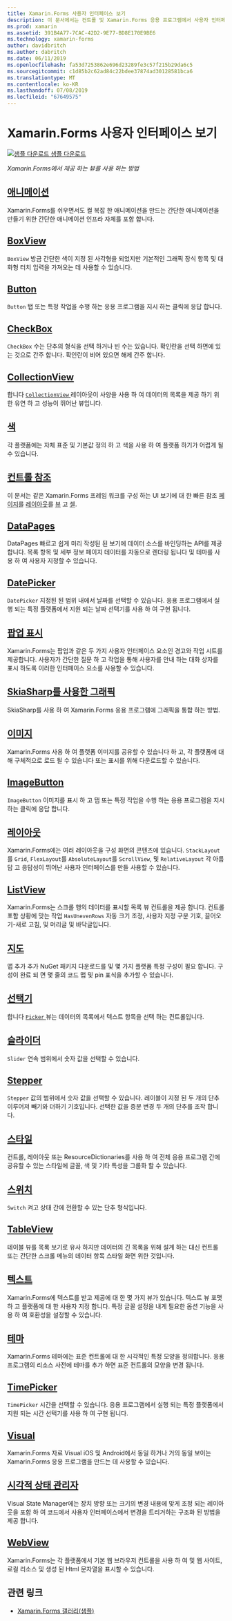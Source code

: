 ```yaml
---
title: Xamarin.Forms 사용자 인터페이스 보기
description: 이 문서에서는 컨트롤 및 Xamarin.Forms 응용 프로그램에서 사용자 인터페이스를 만들 때 사용할 수 있는 개념을 소개 합니다.
ms.prod: xamarin
ms.assetid: 391B4A77-7CAC-42D2-9E77-BD8E170E9BE6
ms.technology: xamarin-forms
author: davidbritch
ms.author: dabritch
ms.date: 06/11/2019
ms.openlocfilehash: fa53d7253862e696d23289fe3c57f215b29da6c5
ms.sourcegitcommit: c1d85b2c62ad84c22bdee37874ad30128581bca6
ms.translationtype: MT
ms.contentlocale: ko-KR
ms.lasthandoff: 07/08/2019
ms.locfileid: "67649575"
---
```

# <a name="xamarinforms-user-interface-views"></a>Xamarin.Forms 사용자 인터페이스 보기

[![샘플 다운로드](~/media/shared/download.png) 샘플 다운로드](https://developer.xamarin.com/samples/FormsGallery/)

_Xamarin.Forms에서 제공 하는 뷰를 사용 하는 방법_

## <a name="animationanimationindexmd"></a>[애니메이션](animation/index.md)

Xamarin.Forms를 쉬우면서도 컬 복잡 한 애니메이션을 만드는 간단한 애니메이션을 만들기 위한 간단한 애니메이션 인프라 자체를 포함 합니다.

## <a name="boxviewboxviewmd"></a>[BoxView](boxview.md)

`BoxView` 방금 간단한 색이 지정 된 사각형을 되었지만 기본적인 그래픽 장식 항목 및 대화형 터치 입력을 가져오는 데 사용할 수 있습니다.

## <a name="buttonbuttonmd"></a>[Button](button.md)

`Button` 탭 또는 특정 작업을 수행 하는 응용 프로그램을 지시 하는 클릭에 응답 합니다.

## <a name="checkboxcheckboxmd"></a>[CheckBox](checkbox.md)

`CheckBox` 수는 단추의 형식을 선택 하거나 빈 수는 있습니다. 확인란을 선택 하면에 있는 것으로 간주 합니다. 확인란이 비어 있으면 해제 간주 합니다.

## <a name="collectionviewcollectionviewindexmd"></a>[CollectionView](collectionview/index.md)

합니다 [ `CollectionView` ](xref:Xamarin.Forms.CollectionView) 레이아웃이 사양을 사용 하 여 데이터의 목록을 제공 하기 위한 유연 하 고 성능이 뛰어난 뷰입니다.

## <a name="colorscolorsmd"></a>[색](colors.md)

각 플랫폼에는 자체 표준 및 기본값 정의 하 고 색을 사용 하 여 플랫폼 하기가 어렵게 될 수 있습니다.

## <a name="controls-referencecontrolsindexmd"></a>[컨트롤 참조](controls/index.md)

이 문서는 같은 Xamarin.Forms 프레임 워크를 구성 하는 UI 보기에 대 한 빠른 참조 [페이지](~/xamarin-forms/user-interface/controls/pages.md)를 [레이아웃](~/xamarin-forms/user-interface/controls/layouts.md)를 [뷰](~/xamarin-forms/user-interface/controls/views.md) 고 [셀](~/xamarin-forms/user-interface/controls/cells.md).

## <a name="datapagesdatapagesindexmd"></a>[DataPages](datapages/index.md)

DataPages 빠르고 쉽게 미리 작성된 된 보기에 데이터 소스를 바인딩하는 API를 제공 합니다. 목록 항목 및 세부 정보 페이지 데이터를 자동으로 렌더링 됩니다 및 테마를 사용 하 여 사용자 지정할 수 있습니다.

## <a name="datepickerdatepickermd"></a>[DatePicker](datepicker.md)

`DatePicker` 지정된 된 범위 내에서 날짜를 선택할 수 있습니다. 응용 프로그램에서 실행 되는 특정 플랫폼에서 지원 되는 날짜 선택기를 사용 하 여 구현 됩니다.

## <a name="display-pop-upspop-upsmd"></a>[팝업 표시](pop-ups.md)

Xamarin.Forms는 팝업과 같은 두 가지 사용자 인터페이스 요소인 경고와 작업 시트를 제공합니다. 사용자가 간단한 질문 하 고 작업을 통해 사용자를 안내 하는 대화 상자를 표시 하도록 이러한 인터페이스 요소를 사용할 수 있습니다.

## <a name="graphics-with-skiasharpgraphicsskiasharpindexmd"></a>[SkiaSharp를 사용한 그래픽](graphics/skiasharp/index.md)

SkiaSharp를 사용 하 여 Xamarin.Forms 응용 프로그램에 그래픽을 통합 하는 방법.

## <a name="imagesimagesmd"></a>[이미지](images.md)

Xamarin.Forms 사용 하 여 플랫폼 이미지를 공유할 수 있습니다 하 고, 각 플랫폼에 대해 구체적으로 로드 될 수 있습니다 또는 표시를 위해 다운로드할 수 있습니다.

## <a name="imagebuttonimagebuttonmd"></a>[ImageButton](imagebutton.md)

`ImageButton` 이미지를 표시 하 고 탭 또는 특정 작업을 수행 하는 응용 프로그램을 지시 하는 클릭에 응답 합니다.

## <a name="layoutslayoutsindexmd"></a>[레이아웃](layouts/index.md)

Xamarin.Forms에는 여러 레이아웃을 구성 화면의 콘텐츠에 있습니다. `StackLayout`를 `Grid`, `FlexLayout`를 `AbsoluteLayout`를 `ScrollView`, 및 `RelativeLayout` 각 아름 답 고 응답성이 뛰어난 사용자 인터페이스를 만들 사용할 수 있습니다.

## <a name="listviewlistviewindexmd"></a>[ListView](listview/index.md)

Xamarin.Forms는 스크롤 행의 데이터를 표시할 목록 뷰 컨트롤을 제공 합니다. 컨트롤 포함 상황에 맞는 작업 `HasUnevenRows` 자동 크기 조정, 사용자 지정 구분 기호, 끌어오기-새로 고침, 및 머리글 및 바닥글입니다.

## <a name="mapsmapmd"></a>[지도](map.md)

맵 추가 추가 NuGet 패키지 다운로드를 및 몇 가지 플랫폼 특정 구성이 필요 합니다. 구성이 완료 되 면 몇 줄의 코드 맵 및 pin 표식을 추가할 수 있습니다.

## <a name="pickerpickerindexmd"></a>[선택기](picker/index.md)

합니다 [ `Picker` ](xref:Xamarin.Forms.Picker) 뷰는 데이터의 목록에서 텍스트 항목을 선택 하는 컨트롤입니다.

## <a name="sliderslidermd"></a>[슬라이더](slider.md)

`Slider` 연속 범위에서 숫자 값을 선택할 수 있습니다.

## <a name="steppersteppermd"></a>[Stepper](stepper.md)

`Stepper` 값의 범위에서 숫자 값을 선택할 수 있습니다. 레이블이 지정 된 두 개의 단추 이루어져 빼기와 더하기 기호입니다. 선택한 값을 증분 변경 두 개의 단추를 조작 합니다.

## <a name="stylesstylesindexmd"></a>[스타일](styles/index.md)

컨트롤, 레이아웃 또는 ResourceDictionaries를 사용 하 여 전체 응용 프로그램 간에 공유할 수 있는 스타일에 글꼴, 색 및 기타 특성을 그룹화 할 수 있습니다.

## <a name="switchswitchmd"></a>[스위치](switch.md)

`Switch` 켜고 상태 간에 전환할 수 있는 단추 형식입니다.

## <a name="tableviewtableviewmd"></a>[TableView](tableview.md)

테이블 뷰를 목록 보기로 유사 하지만 데이터의 긴 목록을 위해 설계 하는 대신 컨트롤 또는 간단한 스크롤 메뉴의 데이터 항목 스타일 화면 위한 것입니다.

## <a name="texttextindexmd"></a>[텍스트](text/index.md)

Xamarin.Forms에 텍스트를 받고 제공에 대 한 몇 가지 뷰가 있습니다. 텍스트 뷰 포맷 하 고 플랫폼에 대 한 사용자 지정 합니다. 특정 글꼴 설정을 내게 필요한 옵션 기능을 사용 하 여 호환성을 설정할 수 있습니다.

## <a name="themesthemesindexmd"></a>[테마](themes/index.md)

Xamarin.Forms 테마에는 표준 컨트롤에 대 한 시각적인 특정 모양을 정의합니다. 응용 프로그램의 리소스 사전에 테마를 추가 하면 표준 컨트롤의 모양을 변경 됩니다.

## <a name="timepickertimepickermd"></a>[TimePicker](timepicker.md)

`TimePicker` 시간을 선택할 수 있습니다. 응용 프로그램에서 실행 되는 특정 플랫폼에서 지원 되는 시간 선택기를 사용 하 여 구현 됩니다.

## <a name="visualvisualindexmd"></a>[Visual](visual/index.md)

Xamarin.Forms 자료 Visual iOS 및 Android에서 동일 하거나 거의 동일 보이는 Xamarin.Forms 응용 프로그램을 만드는 데 사용할 수 있습니다.

## <a name="visual-state-managervisual-state-managermd"></a>[시각적 상태 관리자](visual-state-manager.md)

Visual State Manager에는 장치 방향 또는 크기의 변경 내용에 맞게 조정 되는 레이아웃을 포함 하 여 코드에서 사용자 인터페이스에서 변경을 트리거하는 구조화 된 방법을 제공 합니다.

## <a name="webviewwebviewmd"></a>[WebView](webview.md)

Xamarin.Forms는 각 플랫폼에서 기본 웹 브라우저 컨트롤을 사용 하 여 및 웹 사이트, 로컬 리소스 및 생성 된 Html 문자열을 표시할 수 있습니다.

## <a name="related-links"></a>관련 링크

- [Xamarin.Forms 갤러리(샘플)](https://developer.xamarin.com/samples/FormsGallery/)
